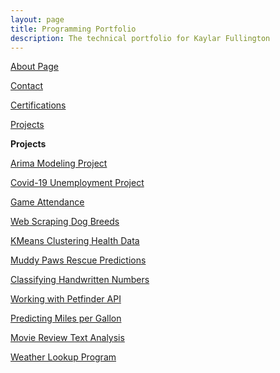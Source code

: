 ```yaml
---
layout: page
title: Programming Portfolio
description: The technical portfolio for Kaylar Fullington
---
```


[About Page](pages/about.md)

[Contact](pages/contact.md)

[Certifications](pages/certifications.md)

<!-- [Projects](pages/projects.md) -->

[Projects](pages/projects.md)

**Projects**

[Arima Modeling Project](pages/arima_modeling.md)

[Covid-19 Unemployment Project](pages/covid_unemployment.md)

[Game Attendance](pages/dodgers_attendance.md)

[Web Scraping Dog Breeds](pages/dog_breed_scraping.md)

[KMeans Clustering Health Data](pages/kmeans_health.md)

[Muddy Paws Rescue Predictions](pages/muddy_paws.md)

[Classifying Handwritten Numbers](pages/number_image_class.md)

[Working with Petfinder API](pages/petfinder_api.md)

[Predicting Miles per Gallon](pages/predicting_mpg.md)

[Movie Review Text Analysis](pages/text_analysis_movie_reviews.md)

[Weather Lookup Program](pages/weather_lookup.md)